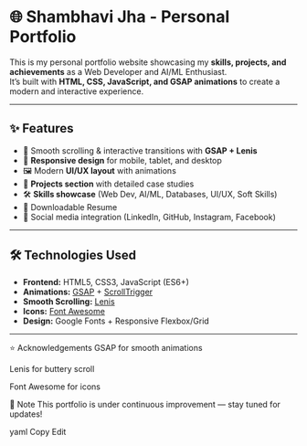 # 🌐 Shambhavi Jha - Personal Portfolio

This is my personal portfolio website showcasing my **skills, projects, and achievements** as a Web Developer and AI/ML Enthusiast.  
It’s built with **HTML, CSS, JavaScript, and GSAP animations** to create a modern and interactive experience.

---

## ✨ Features

- 🚀 Smooth scrolling & interactive transitions with **GSAP + Lenis**
- 📱 **Responsive design** for mobile, tablet, and desktop
- 🖼 Modern **UI/UX layout** with animations 
- 💼 **Projects section** with detailed case studies
- 🛠 **Skills showcase** (Web Dev, AI/ML, Databases, UI/UX, Soft Skills)
- 📄 Downloadable Resume
- 🔗 Social media integration (LinkedIn, GitHub, Instagram, Facebook)

---

## 🛠 Technologies Used

- **Frontend:** HTML5, CSS3, JavaScript (ES6+)
- **Animations:** [GSAP](https://greensock.com/gsap/) + [ScrollTrigger](https://greensock.com/scrolltrigger/)
- **Smooth Scrolling:** [Lenis](https://lenis.studiofreight.com/)
- **Icons:** [Font Awesome](https://fontawesome.com/)
- **Design:** Google Fonts + Responsive Flexbox/Grid

---

⭐ Acknowledgements
GSAP for smooth animations

Lenis for buttery scroll

Font Awesome for icons

📌 Note
This portfolio is under continuous improvement — stay tuned for updates!

yaml
Copy
Edit
